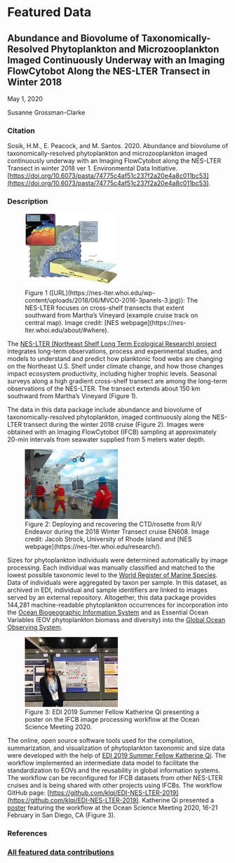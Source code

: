 # Featured Data

## Abundance and Biovolume of Taxonomically-Resolved Phytoplankton and Microzooplankton Imaged Continuously Underway with an Imaging FlowCytobot Along the NES-LTER Transect in Winter 2018

May 1, 2020

Susanne Grossman-Clarke

### Citation

Sosik, H.M., E. Peacock, and M. Santos. 2020. Abundance and biovolume of taxonomically-resolved phytoplankton and microzooplankton imaged continuously underway with an Imaging FlowCytobot along the NES-LTER Transect in winter 2018 ver 1. Environmental Data Initiative. [https://doi.org/10.6073/pasta/74775c4af51c237f2a20e4a8c011bc53](https://doi.org/10.6073/pasta/74775c4af51c237f2a20e4a8c011bc53).

### Description

<figure class="figure_featured">
    <img src="/static/images/featured_data/cross-shelf.png" alt="cross-shelf transect diagram" width="50%">
    <figcaption>Figure 1 ([URL](https://nes-lter.whoi.edu/wp-content/uploads/2018/06/MVCO-2016-3panels-3.jpg)): The NES-LTER focuses on cross-shelf transects that extent southward from Martha’s Vineyard (example cruise track on central map). Image credit:  [NES webpage](https://nes-lter.whoi.edu/about/#where).</figcaption>
</figure>

The [NES-LTER (Northeast Shelf Long Term Ecological Research) project](https://nes-lter.whoi.edu/) integrates long-term observations, process and experimental studies, and models to understand and predict how planktonic food webs are changing on the Northeast U.S. Shelf under climate change, and how those changes impact ecosystem productivity, including higher trophic levels. Seasonal surveys along a high gradient cross-shelf transect are among the long-term observations of the NES-LTER. The transect extends about 150 km southward from Martha’s Vineyard (Figure 1).

The data in this data package include abundance and biovolume of taxonomically-resolved phytoplankton, imaged continuously along the NES-LTER transect during the winter 2018 cruise (Figure 2). Images were obtained with an Imaging FlowCytobot (IFCB) sampling at approximately 20-min intervals from seawater supplied from 5 meters water depth.

<figure class="figure_featured">
    <img src="/static/images/featured_data/deploying.png" alt="deploying and recovering CTD rosette" width="50%">
    <figcaption>Figure 2: Deploying and recovering the CTD/rosette from R/V Endeavor during the 2018 Winter Transect cruise EN608. Image credit: Jacob Strock, University of Rhode Island and [NES webpage](https://nes-lter.whoi.edu/research/).</figcaption>
</figure>

Sizes for phytoplankton individuals were determined automatically by image processing. Each individual was manually classified and matched to the lowest possible taxonomic level to the [World Register of Marine Species](http://www.marinespecies.org/). Data of individuals were aggregated by taxon per sample. In this dataset, as archived in EDI, individual and sample identifiers are linked to images served by an external repository. Altogether, this data package provides 144,281 machine-readable phytoplankton occurrences for incorporation into the [Ocean Biogeographic Information System](https://obis.org/) and as Essential Ocean Variables (EOV phytoplankton biomass and diversity) into the [Global Ocean Observing System](https://www.goosocean.org/).

<figure class="figure_featured">
    <img src="/static/images/featured_data/katherine-qi-presenting.png" alt="EDI fellow presenting" width="50%">
    <figcaption>Figure 3: EDI 2019 Summer Fellow Katherine Qi presenting a poster on the IFCB image processing workflow at the Ocean Science Meeting 2020.</figcaption>
</figure>

The online, open source software tools used for the compilation, summarization, and visualization of phytoplankton taxonomic and size data were developed with the help of [EDI 2019 Summer Fellow Katherine Qi](https://nes-lter.whoi.edu/our-edi-summer-fellow-developed-workflows-to-visualize-and-publish-ifcb-data/). The workflow implemented an intermediate data model to facilitate the standardization to EOVs and the reusability in global information systems. The workflow can be reconfigured for IFCB datasets from other NES-LTER cruises and is being shared with other projects using IFCBs.  The workflow GitHub page: [https://github.com/klqi/EDI-NES-LTER-2019](https://github.com/klqi/EDI-NES-LTER-2019). Katherine Qi presented a [poster](https://agu.confex.com/agu/osm20/meetingapp.cgi/Paper/647133) featuring the workflow at the Ocean Science Meeting 2020, 16-21 February in San Diego, CA (Figure 3).

### References

### [All featured data contributions](/templates/featured_data/featured-grid)